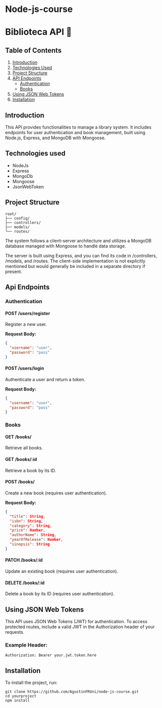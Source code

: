 # Node-js-course 
# Biblioteca API 📖

## Table of Contents

1. [Introduction](#introduction)
2. [Technologies Used](#techs)
3. [Project Structure](#project-structure)
4. [API Endpoints](#api-endpoints)
   - [Authentication](#authentication)
   - [Books](#books)
5. [Using JSON Web Tokens](#using-json-web-tokens)
6. [Installation](#installation)

## Introduction

This API provides functionalities to manage a library system. It includes endpoints for user authentication and book management, built using Node.js, Express, and MongoDB with Mongoose.

## Technologies used
- NodeJs
- Express
- MongoDb
- Mongoose
- JsonWebToken

## Project Structure
```
root/
├── config/
├── controllers/
├── models/
└── routes/
```

The system follows a client-server architecture and utilizes a MongoDB database managed with Mongoose to handle data storage.

The server is built using Express, and you can find its code in /controllers, /models, and /routes. The client-side implementation is not explicitly mentioned but would generally be included in a separate directory if present.

## Api Endpoints

### Authentication

#### POST /users/register

Register a new user.

**Request Body:**

```json
{
  "username": "user",
  "password": "pass"
}
```
#### POST /users/login

Authenticate a user and return a token.

**Request Body:**

```json
{
  "username": "user",
  "password": "pass"
}
```
### Books

#### GET /books/

Retrieve all books.

#### GET /books/:id

Retrieve a book by its ID.

#### POST /books/

Create a new book (requires user authentication).

**Request Body:**

```json
{
  "title": String,
  "isbn": String,
  "category": String,
  "price": Number,
  "authorName": String,
  "yearOfRelease": Number,
  "sinopsis": String
}
```
#### PATCH /books/:id

Update an existing book (requires user authentication).

#### DELETE /books/:id

Delete a book by its ID (requires user authentication).

## Using JSON Web Tokens

This API uses JSON Web Tokens (JWT) for authentication. To access protected routes, include a valid JWT in the Authorization header of your requests.

### Example Header:

```
Authorization: Bearer your.jwt.token.here
```

## Installation
To install the project, run:

```
git clone https://github.com/AgustinFRUni/node-js-course.git
cd yourproject
npm install
```









